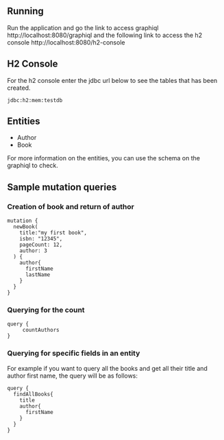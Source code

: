 ## Running
Run the application and go the link to access graphiql
http://localhost:8080/graphiql
and the following link to access the h2 console
http://localhost:8080/h2-console

## H2 Console
For the h2 console
enter the jdbc url below to see the tables that has been created.
```
jdbc:h2:mem:testdb
```

## Entities
- Author
- Book

For more information on the entities, you can use the schema on the graphiql to check.

## Sample mutation queries

### Creation of book and return of author
```
mutation {
  newBook(
    title:"my first book",
  	isbn: "12345",
    pageCount: 12,
    author: 3
  ) {
    author{
      firstName
      lastName
    }
  }
}
```

### Querying for the count
```
query {
     countAuthors
}
```

### Querying for specific fields in an entity
For example if you want to query all the books and get all their title and author first name,
the query will be as follows:
```
query {
  findAllBooks{
    title
    author{
      firstName
    }
  }
}

```

